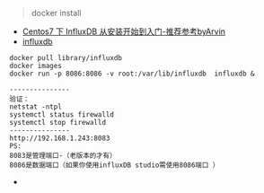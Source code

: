 > docker install
- [Centos7 下 InfluxDB 从安装开始到入门-推荐参考byArvin](https://www.jianshu.com/p/5968e7aa1e1f)
- [influxdb](https://docs.docker.com/samples/library/influxdb/)
```
docker pull library/influxdb
docker images      
docker run -p 8086:8086 -v root:/var/lib/influxdb  influxdb &

---------------
验证：
netstat -ntpl
systemctl status firewalld
systemctl stop firewalld
---------------
http://192.168.1.243:8083
PS:
8083是管理端口-（老版本的才有）
8086是数据端口（如果你使用influxDB studio需使用8086端口 ）

```
- []()
```

```